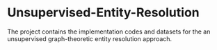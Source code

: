 # Unsupervised-Entity-Resolution
The project contains the implementation codes and datasets for the an unsupervised graph-theoretic entity resolution approach.
